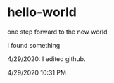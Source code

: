 # hello-world
one step forward to the new world

I found something

4/29/2020: I edited github. 

4/29/2020 10:31 PM
